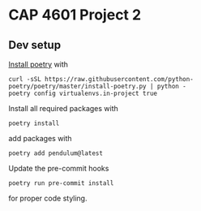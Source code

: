# CAP 4601 Project 2

## Dev setup

[Install poetry](https://github.com/python-poetry/poetry) with

```console
curl -sSL https://raw.githubusercontent.com/python-poetry/poetry/master/install-poetry.py | python -
poetry config virtualenvs.in-project true
```

Install all required packages with

```console
poetry install
```

add packages with

```console
poetry add pendulum@latest
```

Update the pre-commit hooks

```console
poetry run pre-commit install
```

for proper code styling.
